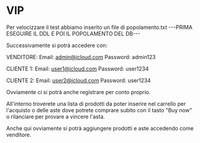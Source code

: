  # VIP
 Per velocizzare il test abbiamo inserito un file di popolamento.txt
 ---PRIMA ESEGUIRE IL DDL E POI IL POPOLAMENTO DEL DB---
 
 Successivamente si potrà accedere con:

 VENDITORE: Email:    admin@icloud.com
            Password: admin123

 CLIENTE 1: Email:    user1@icloud.com
          Password: user1234

 CLIENTE 2: Email:    user2@icloud.com
          Password: user1234

 Ovviamente ci si potrà anche registrare per conto proprio.

 All'interno troverete una lista di prodotti da poter inserire nel carrello per l'acquisto o delle aste dove potrete comprare subito con il tasto "Buy now" o rilanciare per provare a vincere l'asta.

 Anche qui ovviamente si potrà aggiungere prodotti e aste accedendo come venditore.